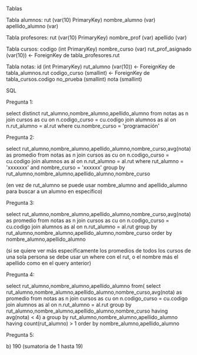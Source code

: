 Tablas

Tabla alumnos:
rut (var(10) PrimaryKey)
nombre_alumno (var)
apellido_alumno (var)

Tabla profesores:
rut (var(10) PrimaryKey)
nombre_prof (var)
apellido (var)

Tabla cursos:
codigo (int PrimaryKey)
nombre_curso (var)
rut_prof_asignado (var(10)) <- ForeignKey de tabla_profesores.rut

Tabla notas:
id (int PrimaryKey)
rut_alumno (var(10)) <- ForeignKey de tabla_alumnos.rut
codigo_curso (smallint) <- ForeignKey de tabla_cursos.codigo
no_prueba (smallint)
nota (smallint)




SQL

Pregunta 1:

select distinct rut_alumno,nombre_alumno,apellido_alumno
from notas as n 
join cursos as cu on n.codigo_curso = cu.codigo
join alumnos as al on n.rut_alumno = al.rut
where cu.nombre_curso = 'programación'


Pregunta 2:

select rut_alumno,nombre_alumno,apellido_alumno,nombre_curso,avg(nota) as promedio
from notas as n 
join cursos as cu on n.codigo_curso = cu.codigo
join alumnos as al on n.rut_alumno = al.rut
where rut_alumno = 'xxxxxxx' and nombre_curso = 'xxxxxx'
group by rut_alumno,nombre_alumno,apellido_alumno,nombre_curso

(en vez de rut_alumno se puede usar nombre_alumno and apellido_alumno para buscar a un alumno en específico)


Pregunta 3:

select rut_alumno,nombre_alumno,apellido_alumno,nombre_curso,avg(nota) as promedio
from notas as n 
join cursos as cu on n.codigo_curso = cu.codigo
join alumnos as al on n.rut_alumno = al.rut
group by rut_alumno,nombre_alumno,apellido_alumno,nombre_curso
order by nombre_alumno,apellido_alumno

(si se quiere ver más específicamente los promedios de todos los cursos de una sola persona se debe usar un where con el rut, o el nombre más el apellido como en el query anterior)


Pregunta 4:

select rut_alumno,nombre_alumno,apellido_alumno
from(
select rut_alumno,nombre_alumno,apellido_alumno,nombre_curso,avg(nota) as promedio 
from notas as n 
join cursos as cu on n.codigo_curso = cu.codigo
join alumnos as al on n.rut_alumno = al.rut
group by rut_alumno,nombre_alumno,apellido_alumno,nombre_curso
having avg(nota) < 4) a
group by rut_alumno,nombre_alumno,apellido_alumno
having count(rut_alumno) > 1
order by nombre_alumno,apellido_alumno

Pregunta 5:

b) 190 (sumatoria de 1 hasta 19)
